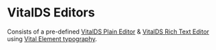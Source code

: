 # VitalDS Editors

Consists of a pre-defined [VitalDS Plain Editor](./CX_PlainEditor) & [VitalDS Rich Text
Editor](./CX_RTE_Editor) using [Vital Element typography](../CX_Elements/).
